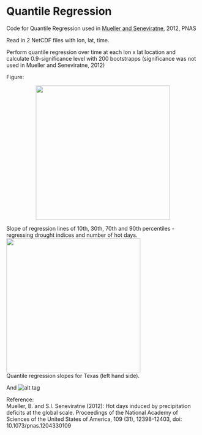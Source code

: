 # Quantile Regression
Code for Quantile Regression used in [Mueller and Seneviratne](http://www.pnas.org/content/109/31/12398), 2012, PNAS

Read in 2 NetCDF files with lon, lat, time.

Perform quantile regression over time at each lon x lat location and
calculate 0.9-significance level with 200 bootstrapps (significance was not used in Mueller and Seneviratne, 2012)

Figure: 
<p align="center">
  <img src="https://cloud.githubusercontent.com/assets/15571699/15908162/89ce069e-2dc0-11e6-9be0-99048dfa1fb0.jpg" width="350"/>
  <div class="caption">Slope of regression lines of 10th, 30th, 70th and 90th percentiles - regressing drought indices and number of hot days.</div>
  <img src="https://cloud.githubusercontent.com/assets/15571699/15908166/8dd4cba6-2dc0-11e6-8078-610b7d10e7fa.jpg" width="350"/>
  <div class="caption">Quantile regression slopes for Texas (left hand side).</div>
</p>


And 
![alt tag](https://cloud.githubusercontent.com/assets/15571699/15908166/8dd4cba6-2dc0-11e6-8078-610b7d10e7fa.jpg)

Reference:  
Mueller, B. and S.I. Seneviratne (2012): Hot days induced by precipitation deficits at the global scale. Proceedings of the National Academy of Sciences of the United States of America, 109 (31), 12398-12403, doi: 10.1073/pnas.1204330109


